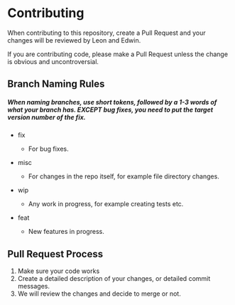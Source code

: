 # Contributing

When contributing to this repository, create a Pull Request and your changes will be reviewed by Leon and Edwin.

If you are contributing code, please make a Pull Request unless the change is obvious and uncontroversial.

## Branch Naming Rules

##### When naming branches, use short tokens, followed by a 1-3 words of what your branch has. EXCEPT bug fixes, you need to put the target version number of the fix.

- fix
  - For bug fixes.
  
- misc
  - For changes in the repo itself, for example file directory changes.

- wip
  - Any work in progress, for example creating tests etc.

- feat
  - New features in progress.
  
## Pull Request Process

1. Make sure your code works
2. Create a detailed description of your changes, or detailed commit messages.
3. We will review the changes and decide to merge or not.
